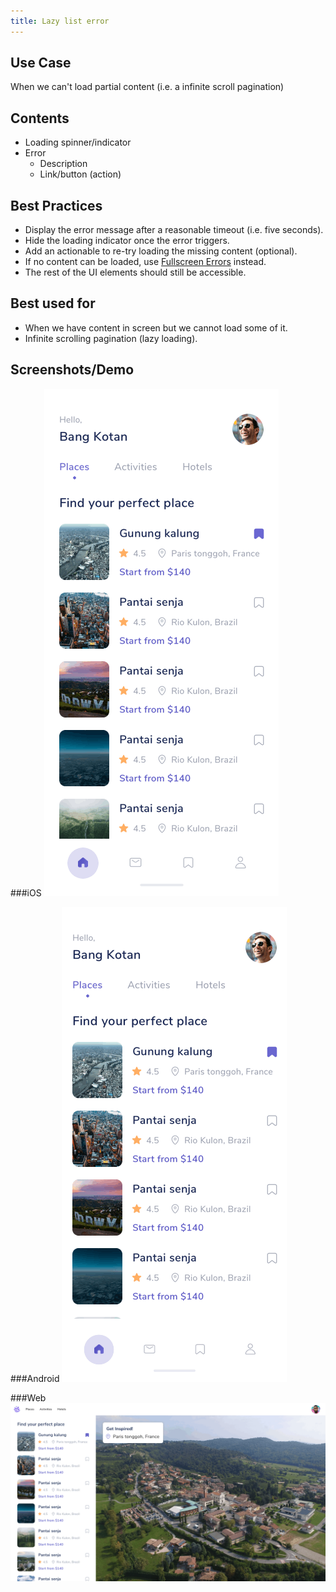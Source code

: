 ```yaml
---
title: Lazy list error
---
```

## Use Case
When we can't load partial content (i.e. a infinite scroll pagination)

## Contents
* Loading spinner/indicator
* Error
	* Description
	* Link/button (action)

## Best Practices
* Display the error message after a reasonable timeout (i.e. five seconds).
* Hide the loading indicator once the error triggers.
* Add an actionable to re-try loading the missing content (optional).
* If no content can be loaded, use [Fullscreen Errors](../fullscreen-error/fullscreen-error) instead.
* The rest of the UI elements should still be accessible.

## Best used for
* When we have content in screen but we cannot load some of it.
* Infinite scrolling pagination (lazy loading).

## Screenshots/Demo
###iOS
![](lazyloading-error-ios.gif)

###Android
![](lazyloading-error-android.gif)

###Web
![](lazyloading-error-web.gif)

